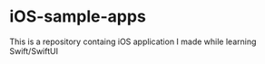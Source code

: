 # iOS-sample-apps
This is a repository containg iOS application I made while learning Swift/SwiftUI
